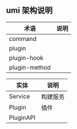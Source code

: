 ## umi 架构说明



| 术语 | 说明 |
| --- | --- |
| command |
| plugin | 
| plugin-hook |
| plugin-method |


| 实体 | 说明 |
| --- | --- |
| Service | 构建服务 |
| Plugin | 插件 |
| PluginAPI | 